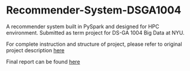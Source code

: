 # Recommender-System-DSGA1004
A recommender system built in PySpark and designed for HPC environment. Submitted as term project for DS-GA 1004 Big Data at NYU.

For complete instruction and structure of project, please refer to original project description [here](https://github.com/yuwei-jacque-wang/Recommender-System-DSGA1004/blob/master/Instruction.md)

Final report can be found [here](https://github.com/yuwei-jacque-wang/Recommender-System-DSGA1004/blob/master/DSGA_1004_FInal_Report.pdf)
